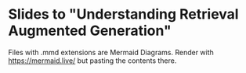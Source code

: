 # Slides to "Understanding Retrieval Augmented Generation"
Files with .mmd extensions are Mermaid Diagrams.
Render with https://mermaid.live/ but pasting the contents there.
